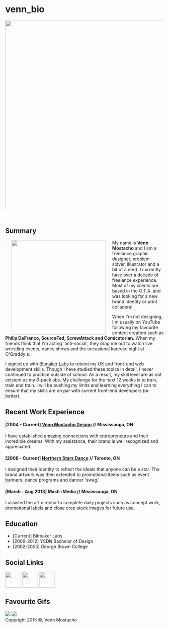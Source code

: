 # venn_bio
<html>
<head>
	<title>Venn Mostacho Website</title>
</head>
	<body>
		<header>
		<img src="https://s-media-cache-ak0.pinimg.com/originals/bb/87/f7/bb87f71bbdd4486fbd1c9bd74d309bc7.jpg" width="600px"> 
		</header>
			<h2>Summary</h2>
				<p><img src="https://s-media-cache-ak0.pinimg.com/originals/7c/28/1c/7c281c6c8c549ceae479edbb9c5225c1.jpg" align="left" style="margin:0px 20px" height="300px">
				My name is <strong>Venn Mostacho</strong> and I am a freelance graphic designer, problem solver, illustrator and a bit of a nerd. I currently have over a decade of freelance experience. Most of my clients are based in the G.T.A. and was looking for a new brand identity or print colladeral. </p>
				<p>When I'm not designing, I'm usually on YouTube following my favourite contect creators such as <strong>Philip DeFranco, SourceFed, ScrewAttack and Comicstorian.</strong> When my friends think that I'm acting 'anti-social', they drag me out to watch live wrestling events, dance shows and the occasional kareoke night at O'Graddy's.</p>
				<p>I signed up with <a href="https://bitmakerlabs.com/">Bitmaker Labs</a> to reboot my UX and front-end web development skills. Though I have studied these topics in detail, I never continued to practice outside of school. As a result, my skill level are as not existent as my 6-pack abs. My challenge for the next 12 weeks is to train, train and train. I will be pushing my limits and learning everything I can to ensure that my skills are on par with current front-end developers (or better).</p>
			<h2>Recent Work Experience</h2>
					<h4>[2004 - Current] <a href="http://vennmostacho.com/">Venn Mostacho Design</a>  //  Mississauga, ON</h4>
					<p>I have established amazing connections with entrepreneurs and their incredible dreams. With my assistance, their brand is well recognized and appreciated.</p>
					<h4>[2008 - Current] <a href="http://www.northernstarsdance.com/">Northern Stars Dance</a>  //  Toronto, ON</h4>
					<p>I designed their identity to reflect the ideals that anyone can be a star. The brand artwork was then extended to promotional items such as event banners, dance programs and dancer 'swag.'</p>
					<h4>[March - Aug 2013] Mash+Media  //  Mississauga, ON</h4>
					<p>I assisted the art director to complete daily projects such as concept work, promotional labels and close crop stock images for future use.</p>
			<h2>Education</h2>
					<ul>
						<li>[Current] Bitmaker Labs</li>
						<li>[2009-2012] YSDN Bachelor of Design</li>
						<li>[2002-2005] George Brown College </li>
					</ul>
			<h2>Social Links</h2>
			<a href="https://instagram.com/the_venntastic/" target="_blank"><img src="https://s-media-cache-ak0.pinimg.com/originals/e2/b7/73/e2b7734b912e9dd389f0546c7feaa8a9.png" width="50px" height="50px"></a> <a href="https://www.behance.net/vennmostacho/" target="_blank"><img src="https://s-media-cache-ak0.pinimg.com/originals/8a/20/f1/8a20f1736c43f45499b0d328202ea0ca.png" width="50px" height="50px"></a> <a href="https://twitter.com/venntastic" target="_blank"><img src="https://s-media-cache-ak0.pinimg.com/originals/d4/4c/62/d44c620212500dbdbb8d91472e659f1b.png" width="50px" height="50px"></a>
			<h2>Favourite Gifs</h2>
			<img src="https://s-media-cache-ak0.pinimg.com/originals/cb/98/6b/cb986bb3a05c8467a44aee1166c870fa.gif">
			<img src="https://s-media-cache-ak0.pinimg.com/originals/b5/89/51/b589512b2be3a2eb304ed6ec05e69643.jpg">
	</body>
<footer>Copyright 2015 &copy;, Venn Mostacho</footer>
</html>

